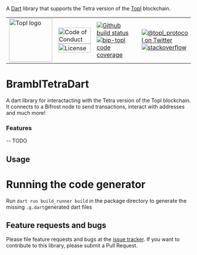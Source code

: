 A [Dart][dart] library that supports the Tetra version of the [Topl][topl] blockchain.

<table>
  <tr>
    <td>
      <img width="118px" alt="Topl logo" src="https://avatars.githubusercontent.com/u/26033322?s=200&v=4" />
    </td>
    <td valign="middle">
      <a href="https://github.com/Topl/BramblDart/blob/main/.github/CODE_OF_CONDUCT.md"><img width="100%" alt="Code of Conduct" src="https://img.shields.io/badge/code-of%20conduct-green.svg"></a>
      <a href="https://opensource.org/licenses/MPL-2.0"><img width="100%"  alt="License" src="https://img.shields.io/badge/License-MPL%202.0-brightgreen.svg"></a>
    </td>
    <td>
      <a href=https://github.com/Topl/brambl-tetra-dart/actions/workflows/ci.yml><img alt="Github build status" src="https://github.com/Topl/brambl-tetra-dart/actions/workflows/ci.yml/badge.svg?branch=dev"></a>
      <a href=https://codecov.io/gh/Topl/bip-topl><img alt="bip-topl code coverage" src="https://codecov.io/gh/Topl/BramblDart/branch/main/graph/badge.svg"></a>
    </td>
    <td>
      <a href="https://twitter.com/topl_protocol"><img alt="@topl_protocol on Twitter" src="https://img.shields.io/twitter/url?style=social&url=https%3A%2F%2Ftwitter.com%2Ftopl_protocol"></a>
      <br>
      <a href=[stackexchange-url]><img alt="stackoverflow" src="https://img.shields.io/badge/bip--topl-stackexchange-brightgreen"></a>
    </td>
  </tr>
</table>

[dart]: https://www.dartlang.org
[topl]: https://topl.co


# BramblTetraDart
A dart library for interactacting with the Tetra version of the Topl blockchain. It connects
to a Bifrost node to send transactions, interact with addresses and much
more!

### Features
-- TODO

## Usage

# Running the code generator

Run `dart run build_runner build` in the package directory to generate the missing `.g.dart`generated dart files

## Feature requests and bugs

Please file feature requests and bugs at the [issue tracker][tracker].
If you want to contribute to this library, please submit a Pull Request.

[tracker]: https://github.com/Topl/brambl-tetra-dart/issues

